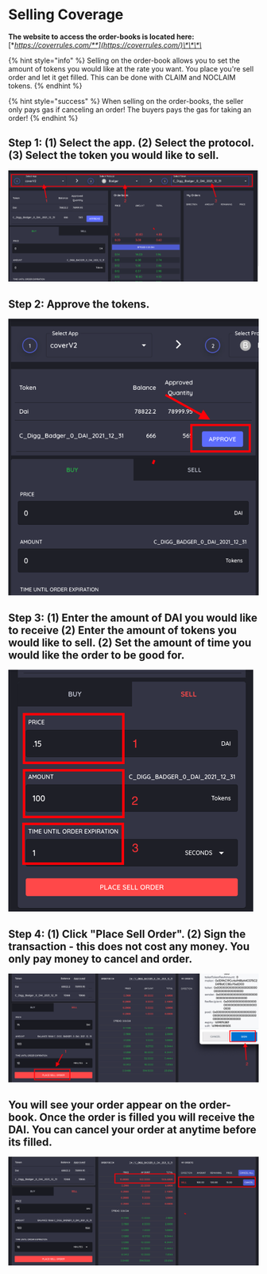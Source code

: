 # Selling Coverage

**The website to access the order-books is located here:** [**https://coverrules.com/**](https://coverrules.com/)\*\*\*\*

{% hint style="info" %}
Selling on the order-book allows you to set the amount of  tokens you would like at the rate you want. You place you're sell order and let it get filled. This can be done with CLAIM and NOCLAIM tokens. 
{% endhint %}

{% hint style="success" %}
When selling on the order-books, the seller only pays gas if canceling an order! The buyers pays the gas for taking an order!
{% endhint %}

##  Step 1: \(1\) Select the app. \(2\) Select the protocol. \(3\) Select the token you would like to sell. 

![](../../.gitbook/assets/screen-shot-2021-04-30-at-11.19.59-pm.png)

## Step 2: Approve the tokens. 

![](../../.gitbook/assets/screen-shot-2021-04-30-at-11.26.36-pm.png)

## Step 3: \(1\) Enter the amount of DAI you would like to receive \(2\) Enter the amount of tokens you would like to sell. \(2\) Set the amount of time you would like the order to be good for. 

![](../../.gitbook/assets/screen-shot-2021-04-30-at-11.33.02-pm.png)

## Step 4: \(1\) Click "Place Sell Order". \(2\) Sign the transaction - this does not cost any money. You only pay money to cancel and order.

![](../../.gitbook/assets/screen-shot-2021-04-30-at-11.39.56-pm.png)



## You will see your order appear on the order-book. Once the order is filled you will receive the DAI. You can cancel your order at anytime before its filled. 

![](../../.gitbook/assets/screen-shot-2021-04-30-at-11.42.19-pm.png)





